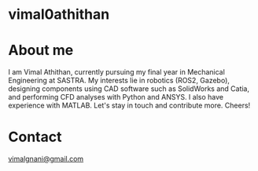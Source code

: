 # vimal0athithan
# About me
<!-- I am going to write about myself and my skills, hobbies, and interests. !-->
I am Vimal Athithan, currently pursuing my final year in Mechanical Engineering at SASTRA. My interests lie in robotics (ROS2, Gazebo), designing components using CAD software such as SolidWorks and Catia, and performing CFD analyses with Python and ANSYS. I also have experience with MATLAB. Let's stay in touch and contribute more. Cheers!
# Contact 
vimalgnani@gmail.com
















